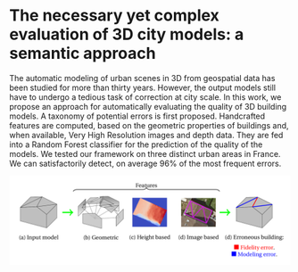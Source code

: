 # The necessary yet complex evaluation of 3D city models: a semantic approach

The automatic modeling of urban scenes in 3D from geospatial data has been studied for more than thirty years. However, the output models still have to undergo a tedious task of correction at city scale. In this work, we propose an approach for automatically evaluating the quality of 3D building models. A taxonomy of potential errors is first proposed. Handcrafted features are computed, based on the geometric properties of buildings and, when available, Very High Resolution images and depth data. They are fed into a Random Forest classifier for the prediction of the quality of the models. We tested our framework on three distinct urban areas in France. We can satisfactorily detect, on average 96% of the most frequent errors.

![The graphical abstract](graphical_abstract.png "Graphical abstract")

